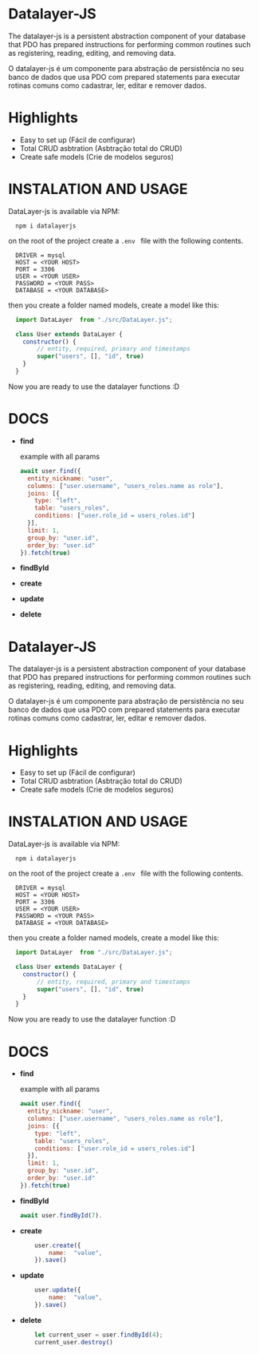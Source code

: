
# Datalayer-JS

The datalayer-js is a persistent abstraction component of your database that PDO has prepared instructions for performing common routines such as registering, reading, editing, and removing data.

O datalayer-js é um componente para abstração de persistência no seu banco de dados que usa PDO com prepared statements para executar rotinas comuns como cadastrar, ler, editar e remover dados.

# Highlights
- Easy to set up (Fácil de configurar)
- Total CRUD asbtration (Asbtração total do CRUD)
- Create safe models (Crie de modelos seguros)

# INSTALATION AND USAGE
DataLayer-js is available via NPM: 

```
  npm i datalayerjs
```

on the root of the project create a `` .env  `` file with the following contents.
```.env
  DRIVER = mysql
  HOST = <YOUR HOST>
  PORT = 3306
  USER = <YOUR USER>
  PASSWORD = <YOUR PASS>
  DATABASE = <YOUR DATABASE>
```
then you create a folder named models, create a model like this:

```javascript
  import DataLayer  from "./src/DataLayer.js";

  class User extends DataLayer {
    constructor() {
        // entity, required, primary and timestamps
        super("users", [], "id", true)
    }
  }
```
Now you are ready to use the datalayer functions :D

# DOCS

- **find**
  
  example with all params
  ```javascript
  await user.find({ 
    entity_nickname: "user",
    columns: ["user.username", "users_roles.name as role"],
    joins: [{
      type: "left",
      table: "users_roles",
      conditions: ["user.role_id = users_roles.id"]
    }],
    limit: 1,
    group_by: "user.id",
    order_by: "user.id"
  }).fetch(true)
  ```

- **findById**
- **create**
- **update**
- **delete**
# Datalayer-JS

The datalayer-js is a persistent abstraction component of your database that PDO has prepared instructions for performing common routines such as registering, reading, editing, and removing data.

O datalayer-js é um componente para abstração de persistência no seu banco de dados que usa PDO com prepared statements para executar rotinas comuns como cadastrar, ler, editar e remover dados.

# Highlights
- Easy to set up (Fácil de configurar)
- Total CRUD asbtration (Asbtração total do CRUD)
- Create safe models (Crie de modelos seguros)

# INSTALATION AND USAGE
DataLayer-js is available via NPM: 

```
  npm i datalayerjs
```

on the root of the project create a `` .env  `` file with the following contents.
```.env
  DRIVER = mysql
  HOST = <YOUR HOST>
  PORT = 3306
  USER = <YOUR USER>
  PASSWORD = <YOUR PASS>
  DATABASE = <YOUR DATABASE>
```
then you create a folder named models, create a model like this:

```javascript
  import DataLayer  from "./src/DataLayer.js";

  class User extends DataLayer {
    constructor() {
        // entity, required, primary and timestamps
        super("users", [], "id", true)
    }
  }
```
Now you are ready to use the datalayer function :D

# DOCS

- **find**
  
  example with all params
  ```javascript
  await user.find({ 
    entity_nickname: "user",
    columns: ["user.username", "users_roles.name as role"],
    joins: [{
      type: "left",
      table: "users_roles",
      conditions: ["user.role_id = users_roles.id"]
    }],
    limit: 1,
    group_by: "user.id",
    order_by: "user.id"
  }).fetch(true)
  ```

- **findById**
	```javascript
	await user.findById(7).
	```
- **create**
	```javascript
		user.create({
			name:  "value",
		}).save()
	```
- **update**
	```javascript
		user.update({
			name:  "value",
		}).save()
	```
- **delete**
	```javascript
		let current_user = user.findById(4);
		current_user.destroy()
	```